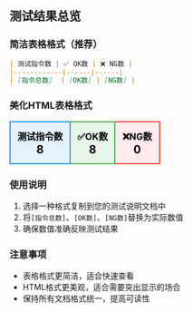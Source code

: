 ## 测试结果总览

### 简洁表格格式（推荐）
```markdown
| 测试指令数 | ✅ OK数 | ❌ NG数 |
|------------|------|------|
| [指令总数]  | [OK数] | [NG数] |
```

### 美化HTML表格格式

<table>
  <tbody>
    <tr>
      <td style="padding: 12px; text-align: center; border: 2px solid #2196F3; background-color: #e3f2fd;">
        <strong style="font-size: 16px; color: #000000;">测试指令数</strong><br>
        <span style="font-size: 20px; font-weight: bold; color: #000000;">8</span>
      </td>
      <td style="padding: 12px; text-align: center; border: 2px solid #4CAF50; background-color: #e8f5e9;">
        <strong style="font-size: 16px; color: #000000;">✅OK数</strong><br>
        <span style="font-size: 20px; font-weight: bold; color: #000000;">8</span>
      </td>
      <td style="padding: 12px; text-align: center; border: 2px solid #f44336; background-color: #ffebee;">
        <strong style="font-size: 16px; color: #000000;">❌NG数</strong><br>
        <span style="font-size: 20px; font-weight: bold; color: #000000;">0</span>
      </td>
    </tr>
  </tbody>
</table>

### 使用说明
1. 选择一种格式复制到您的测试说明文档中
2. 将`[指令总数]`、`[OK数]`、`[NG数]`替换为实际数值
3. 确保数值准确反映测试结果

### 注意事项
- 表格格式更简洁，适合快速查看
- HTML格式更美观，适合需要突出显示的场合
- 保持所有文档格式统一，提高可读性